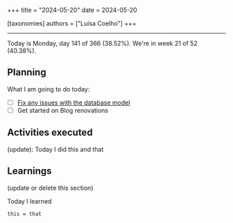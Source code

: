 +++
title = "2024-05-20"
date = 2024-05-20

[taxonomies]
authors = ["Luísa Coelho"]
+++

---

Today is Monday, day 141 of 366 (38.52%). We're in week 21 of 52 (40.38%).

## Planning

What I am going to do today:

- [ ] [Fix any issues with the database model](https://github.com/OmnicodeSolutions/scanspend/issues/1)
- [ ] Get started on Blog renovations

## Activities executed

(update): Today I did this and that

## Learnings

(update or delete this section)

Today I learned
```
this = that
```

